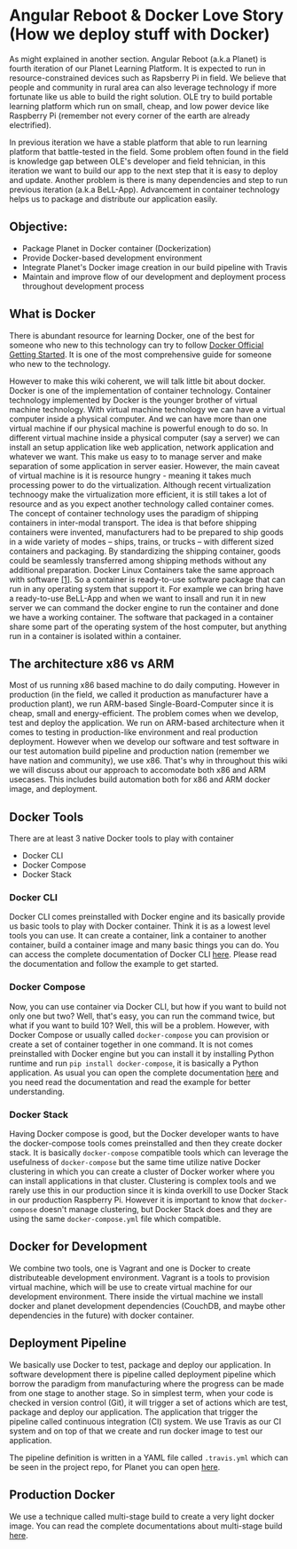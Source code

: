 # Angular Reboot & Docker Love Story (How we deploy stuff with Docker)

As might explained in another section. Angular Reboot (a.k.a Planet) is fourth iteration of our Planet Learning Platform. It is expected to run in resource-constrained devices such as Rapsberry Pi in field. We believe that people and community in rural area can also leverage technology if more fortunate like us able to build the right solution. OLE try to build portable learning platform which run on small, cheap, and low power device like Raspberry Pi (remember not every corner of the earth are already electrified).

In previous iteration we have a stable platform that able to run learning platform that battle-tested in the field. Some problem often found in the field is knowledge gap between OLE's developer and field tehnician, in this iteration we want to build our app to the next step that it is easy to deploy and update. Another problem is there is many dependencies and step to run previous iteration (a.k.a BeLL-App). Advancement in container technology helps us to package and distribute our application easily.

## Objective:
- Package Planet in Docker container (Dockerization)
- Provide Docker-based development environment
- Integrate Planet's Docker image creation in our build pipeline with Travis
- Maintain and improve flow of our development and deployment process throughout development process

## What is Docker
There is abundant resource for learning Docker, one of the best for someone who new to this technology can try to follow [Docker Official Getting Started](https://docs.docker.com/get-started/). It is one of the most comprehensive guide for someone who new to the technology.

However to make this wiki coherent, we will talk little bit about docker. Docker is one of the implementation of container technology. Container technology implemented by Docker is the younger brother of virtual machine technology. With virtual machine technology we can have a virtual computer inside a physical computer. And we can have more than one virtual machine if our physical machine is powerful enough to do so. In different virtual machine inside a physical computer (say a server) we can install an setup application like web application, network application and whatever we want. This make us easy to to manage server and make separation of some application in server easier. However, the main caveat of virtual machine is it is resource hungry - meaning it takes much processing power to do the virtualization. Although recent virtualization technoogy make the virtualization more efficient, it is still takes a lot of resource and as you expect another technology called container comes. The concept of container technology uses the paradigm of shipping containers in inter-modal transport. The idea is that before shipping containers were invented, manufacturers had to be prepared to ship goods in a wide variety of modes – ships, trains, or trucks – with different sized containers and packaging. By standardizing the shipping container, goods could be seamlessly transferred among shipping methods without any additional preparation. Docker Linux Containers take the same approach with software [[1]](https://www.sdxcentral.com/cloud/containers/definitions/what-are-containers-like-docker-linux-containers/). So a container is ready-to-use software package that can run in any operating system that support it. For example we can bring have a ready-to-use BeLL-App and when we want to insall and run it in new server we can command the docker engine to run the container and done we have a working container. The software that packaged in a container share some part of the operating system of the host computer, but anything run in a container is isolated within a container.

## The architecture x86 vs ARM
Most of us running x86 based machine to do daily computing. However in production (in the field, we called it production as manufacturer have a production plant), we run ARM-based Single-Board-Computer since it is cheap, small and energy-efficient. The problem comes when we develop, test and deploy the application. We run on ARM-based architecture when it comes to testing in production-like environment and real production deployment. However when we develop our software and test software in our test automation build pipeline and production nation (remember we have nation and community), we use x86. That's why in throughout this wiki we will discuss about our approach to accomodate both x86 and ARM usecases. This includes build automation both for x86 and ARM docker image, and deployment.

## Docker Tools

There are at least 3 native Docker tools to play with container

* Docker CLI
* Docker Compose
* Docker Stack

### Docker CLI

Docker CLI comes preinstalled with Docker engine and its basically provide us basic tools to play with Docker container. Think it is as a lowest level tools you can use. It can create a container, link a container to another container, build a container image and many basic things you can do. You can access the complete documentation of Docker CLI [here](https://docs.docker.com/engine/reference/commandline/cli/). Please read the documentation and follow the example to get started.


### Docker Compose

Now, you can use container via Docker CLI, but how if you want to build not only one but two? Well, that's easy, you can run the command twice, but what if you want to build 10? Well, this will be a problem. However, with Docker Compose or usually called `docker-compose` you can provision or create a set of container together in one command. It is not comes preinstalled with Docker engine but you can install it by installing Python runtime and run `pip install docker-compose`, it is basically a Python application. As usual you can open the complete documentation [here](https://docs.docker.com/compose/) and you need read the documentation and read the example for better understanding.

### Docker Stack

Having Docker compose is good, but the Docker developer wants to have the docker-compose tools comes preinstalled and then they create docker stack. It is basically `docker-compose` compatible tools which can leverage the usefulness of `docker-compose` but the same time utilize native Docker clustering in which you can create a cluster of Docker worker where you can install applications in that cluster. Clustering is complex tools and we rarely use this in our production since it is kinda overkill to use Docker Stack in our production Raspberry Pi. However it is important to know that `docker-compose` doesn't manage clustering, but Docker Stack does and they are using the same `docker-compose.yml` file which compatible.

## Docker for Development

We combine two tools, one is Vagrant and one is Docker to create distributeable development environment. Vagrant is a tools to provision virtual machine, which will be use to create virtual machine for our development environment. There inside the virtual machine we install docker and planet development dependencies (CouchDB, and maybe other dependencies in the future) with docker container.

## Deployment Pipeline

We basically use Docker to test, package and deploy our application. In software development there is pipeline called deployment pipeline which borrow the paradigm from manufacturing where the progress can be made from one stage to another stage. So in simplest term, when your code is checked in version control (Git), it will trigger a set of actions which are test, package and deploy our application. The application that trigger the pipeline called continuous integration (CI) system. We use Travis as our CI system and on top of that we create and run docker image to test our application.

The pipeline definition is written in a YAML file called `.travis.yml` which can be seen in the project repo, for Planet you can open [here](https://github.com/open-learning-exchange/planet/blob/master/.travis.yml).

## Production Docker

We use a technique called multi-stage build to create a very light docker image. You can read the complete documentations about multi-stage build [here](https://docs.docker.com/develop/develop-images/multistage-build/).

